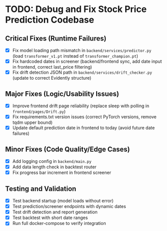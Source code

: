 # TODO: Debug and Fix Stock Price Prediction Codebase

## Critical Fixes (Runtime Failures)
- [x] Fix model loading path mismatch in `backend/services/predictor.py` (load `transformer_v1.pt` instead of `transformer_champion.pt`)
- [x] Fix hardcoded dates in screener (backend/frontend sync, add date input in frontend, correct last_price filtering)
- [x] Fix drift detection JSON path in `backend/services/drift_checker.py` (update to correct Evidently structure)

## Major Fixes (Logic/Usability Issues)
- [x] Improve frontend drift page reliability (replace sleep with polling in `frontend/pages/Drift.py`)
- [x] Fix requirements.txt version issues (correct PyTorch versions, remove tqdm upper bound)
- [x] Update default prediction date in frontend to today (avoid future date failures)

## Minor Fixes (Code Quality/Edge Cases)
- [x] Add logging config in `backend/main.py`
- [x] Add data length check in backtest router
- [x] Fix progress bar increment in frontend screener

## Testing and Validation
- [x] Test backend startup (model loads without error)
- [x] Test prediction/screener endpoints with dynamic dates
- [x] Test drift detection and report generation
- [x] Test backtest with short date ranges
- [x] Run full docker-compose to verify integration
